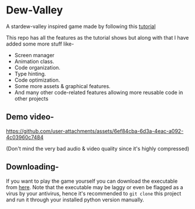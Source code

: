 # Dew-Valley

A stardew-valley inspired game made by following this [tutorial](https://www.youtube.com/watch?v=T4IX36sP_0c)

This repo has all the features as the tutorial shows but along with that I have added some more stuff like-
- Screen manager
- Animation class.
- Code organization.
- Type hinting.
- Code optimization.
- Some more assets & graphical features.
- And many other code-related features allowing more reusable code in other projects

## Demo video-
https://github.com/user-attachments/assets/6ef84cba-6d3a-4eac-a092-4c03960c7484

(Don't mind the very bad audio & video quality since it's highly compressed)

## Downloading-
If you want to play the game yourself you can download the executable from [here](https://github.com/Jiggly-Balls/Dew-Valley/releases/tag/v1.0).
Note that the executable may be laggy or even be flagged as a virus by your antivirus, hence it's recommended to `git clone` this project and run it 
through your installed python version manually.
